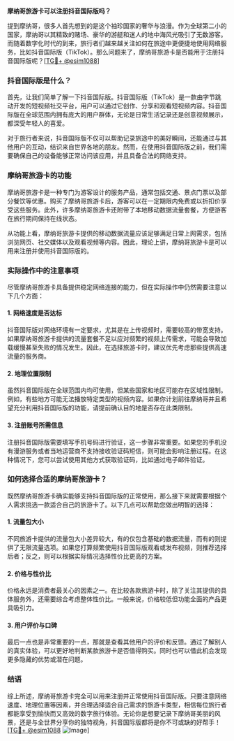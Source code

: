 **摩纳哥旅游卡可以注册抖音国际版吗？**

提到摩纳哥，很多人首先想到的是这个袖珍国家的奢华与浪漫。作为全球第二小的国家，摩纳哥以其精致的赌场、豪华的游艇和迷人的地中海风光吸引了无数游客。而随着数字化时代的到来，旅行者们越来越关注如何在旅途中更便捷地使用网络服务，比如抖音国际版（TikTok）。那么问题来了，摩纳哥旅游卡是否能用于注册抖音国际版呢？[[TG💪+ @esim1088](https://t.me/s/esim1088)]

### 抖音国际版是什么？

首先，让我们简单了解一下抖音国际版。抖音国际版（TikTok）是一款由字节跳动开发的短视频社交平台，用户可以通过它创作、分享和观看短视频内容。抖音国际版在全球范围内拥有庞大的用户群体，无论是日常生活记录还是创意视频展示，都深受年轻人的喜爱。

对于旅行者来说，抖音国际版不仅可以帮助记录旅途中的美好瞬间，还能通过与其他用户的互动，结识来自世界各地的朋友。然而，在使用抖音国际版之前，我们需要确保自己的设备能够正常访问该应用，并且具备合法的网络支持。

### 摩纳哥旅游卡的功能

摩纳哥旅游卡是一种专门为游客设计的服务产品，通常包括交通、景点门票以及部分餐饮等优惠。购买了摩纳哥旅游卡后，游客可以在一定期限内免费或以折扣价享受这些服务。此外，许多摩纳哥旅游卡还附带了本地移动数据流量套餐，方便游客在旅行期间保持在线状态。

从功能上看，摩纳哥旅游卡提供的移动数据流量应该足够满足日常上网需求，包括浏览网页、社交媒体以及观看视频等内容。因此，理论上讲，摩纳哥旅游卡是可以用来注册并使用抖音国际版的。

### 实际操作中的注意事项

尽管摩纳哥旅游卡具备提供稳定网络连接的能力，但在实际操作中仍然需要注意以下几个方面：

#### 1. 网络速度是否达标
抖音国际版对网络环境有一定要求，尤其是在上传视频时，需要较高的带宽支持。如果摩纳哥旅游卡提供的流量套餐不足以应对频繁的视频上传需求，可能会导致加载缓慢甚至失败的情况发生。因此，在选择旅游卡时，建议优先考虑那些提供高速流量的服务商。

#### 2. 地理位置限制
虽然抖音国际版在全球范围内均可使用，但某些国家和地区可能存在区域性限制。例如，有些地方可能无法播放特定类型的视频内容。如果你计划前往摩纳哥并且希望充分利用抖音国际版的功能，请提前确认目的地是否存在此类限制。

#### 3. 注册账号所需信息
注册抖音国际版需要填写手机号码进行验证，这一步骤非常重要。如果您的手机没有漫游服务或者当地运营商不支持接收验证码短信，则可能会影响注册过程。在这种情况下，您可以尝试使用其他方式获取验证码，比如通过电子邮件验证。

### 如何选择合适的摩纳哥旅游卡？

既然摩纳哥旅游卡确实能够支持抖音国际版的正常使用，那么接下来就需要根据个人需求挑选一款适合自己的旅游卡了。以下几点可以帮助您做出明智的选择：

#### 1. 流量包大小
不同旅游卡提供的流量包大小差异较大，有的仅包含基础的数据流量，而有的则提供了无限流量选项。如果您打算频繁使用抖音国际版观看或发布视频，则推荐选择后者；反之，则可以根据实际情况选择性价比更高的方案。

#### 2. 价格与性价比
价格永远是消费者最关心的因素之一。在比较各款旅游卡时，除了关注其提供的具体服务外，还需要综合考虑整体性价比。一般来说，价格较低但功能全面的产品更具吸引力。

#### 3. 用户评价与口碑
最后一点也是非常重要的一点，那就是查看其他用户的评价和反馈。通过了解别人的真实体验，可以更好地判断某款旅游卡是否值得购买。同时也可以借此机会发现更多隐藏的优势或潜在问题。

### 结语

综上所述，摩纳哥旅游卡完全可以用来注册并正常使用抖音国际版。只要注意网络速度、地理位置等因素，并合理选择适合自己需求的旅游卡类型，相信每位旅行者都能享受到愉快而又高效的数字旅行体验。无论你是想要记录下摩纳哥美丽的风景，还是与全世界分享你的独特视角，抖音国际版都将是你不可或缺的好帮手！[[TG💪+ @esim1088](https://t.me/s/esim1088) ![Image](https://i.postimg.cc/4NQfJmqS/Snipaste-2025-05-13-00-14-12.png)]